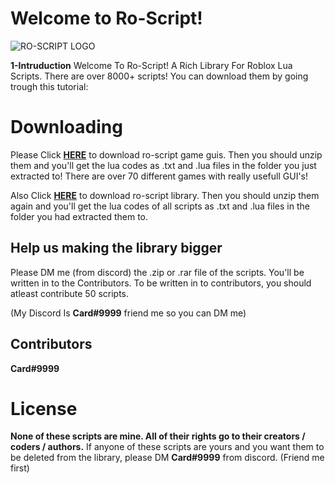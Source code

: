 # Welcome to Ro-Script!
![RO-SCRIPT LOGO](https://i.imgur.com/WPvGjq2.png)

**1-Intruduction**
Welcome To Ro-Script! A Rich Library For Roblox Lua Scripts. There are over 8000+ scripts! You can download them by going trough this tutorial:

# Downloading

Please Click **[HERE](https://github.com/Cardrhyme206113/Ro-Scripts/blob/main/%5BRBX%5D%5BGAME%5D%5BGUI%5D.rar?raw=true)** to download ro-script game guis. Then you should unzip them and you'll get the lua codes as .txt and .lua files in the folder you just extracted to! There are over 70 different games with really usefull GUI's!

Also Click **[HERE](https://github.com/Cardrhyme206113/Ro-Scripts/blob/main/%5BROSCRIPT%5D%5BLIBRARY%5D.rar?raw=true)** to download ro-script library. Then you should unzip them again and you'll get the lua codes of all scripts as .txt and .lua files in the folder you had extracted them to.

## Help us making the library bigger

Please DM me (from discord) the .zip or .rar file of the scripts. You'll be written in to the Contributors. To be written in to contributors, you should atleast contribute 50 scripts.

(My Discord Is **Card#9999** friend me so you can DM me)


## Contributors

**Card#9999**

# License
**None of these scripts are mine. All of their rights go to their creators / coders / authors.** If anyone of these scripts are yours and you want them to be deleted from the library, please DM **Card#9999** from discord. (Friend me first)
